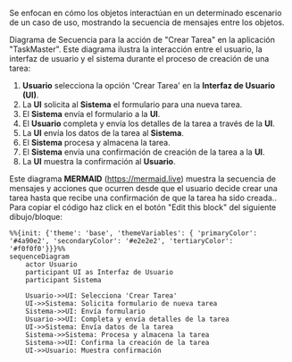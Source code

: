 Se enfocan en cómo los objetos interactúan en un determinado escenario de un caso de uso, mostrando la secuencia de mensajes entre los objetos.

Diagrama de Secuencia para la acción de "Crear Tarea" en la aplicación "TaskMaster". Este diagrama ilustra la interacción entre el usuario, la interfaz de usuario y el sistema durante el proceso de creación de una tarea:

1. **Usuario** selecciona la opción 'Crear Tarea' en la **Interfaz de Usuario (UI)**.
2. La **UI** solicita al **Sistema** el formulario para una nueva tarea.
3. El **Sistema** envía el formulario a la **UI**.
4. El **Usuario** completa y envía los detalles de la tarea a través de la **UI**.
5. La **UI** envía los datos de la tarea al **Sistema**.
6. El **Sistema** procesa y almacena la tarea.
7. El **Sistema** envía una confirmación de creación de la tarea a la **UI**.
8. La **UI** muestra la confirmación al **Usuario**.

Este diagrama **MERMAID** (https://mermaid.live) muestra la secuencia de mensajes y acciones que ocurren desde que el usuario decide crear una tarea hasta que recibe una confirmación de que la tarea ha sido creada.. Para copiar el código haz click en el botón "Edit this block" del siguiente dibujo/bloque:

```mermaid
%%{init: {'theme': 'base', 'themeVariables': { 'primaryColor': '#4a90e2', 'secondaryColor': '#e2e2e2', 'tertiaryColor': '#f0f0f0'}}}%%
sequenceDiagram
    actor Usuario
    participant UI as Interfaz de Usuario
    participant Sistema

    Usuario->>UI: Selecciona 'Crear Tarea'
    UI->>Sistema: Solicita formulario de nueva tarea
    Sistema->>UI: Envía formulario
    Usuario->>UI: Completa y envía detalles de la tarea
    UI->>Sistema: Envía datos de la tarea
    Sistema->>Sistema: Procesa y almacena la tarea
    Sistema->>UI: Confirma la creación de la tarea
    UI->>Usuario: Muestra confirmación

```


